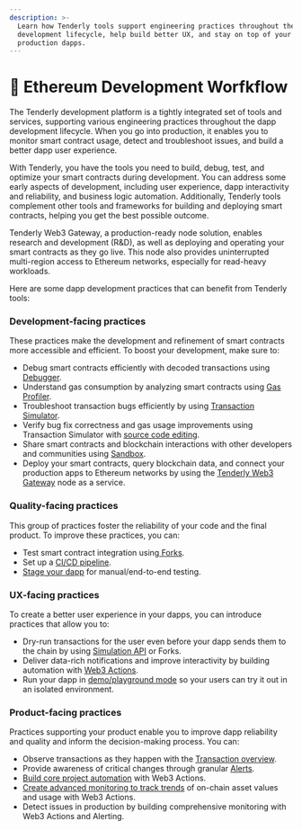 ```yaml
---
description: >-
  Learn how Tenderly tools support engineering practices throughout the dapp
  development lifecycle, help build better UX, and stay on top of your
  production dapps.
---
```


# 🌊 Ethereum Development Worfkflow

The Tenderly development platform is a tightly integrated set of tools and services, supporting various engineering practices throughout the dapp development lifecycle. When you go into production, it enables you to monitor smart contract usage, detect and troubleshoot issues, and build a better dapp user experience.

With Tenderly, you have the tools you need to build, debug, test, and optimize your smart contracts during development. You can address some early aspects of development, including user experience, dapp interactivity and reliability, and business logic automation. Additionally, Tenderly tools complement other tools and frameworks for building and deploying smart contracts, helping you get the best possible outcome.&#x20;

Tenderly Web3 Gateway, a production-ready node solution, enables research and development (R\&D), as well as deploying and operating your smart contracts as they go live. This node also provides uninterrupted multi-region access to Ethereum networks, especially for read-heavy workloads.

Here are some dapp development practices that can benefit from Tenderly tools:

### **Development-facing practices**&#x20;

These practices make the development and refinement of smart contracts more accessible and efficient. To boost your development, make sure to:

* Debug smart contracts efficiently with decoded transactions using [Debugger](debugger/how-to-use-tenderly-debugger/investigating-a-failed-transaction.md).
* Understand gas consumption by analyzing smart contracts using [Gas Profiler](monitoring/contracts/execution-overview.md#gas-profiler).
* Troubleshoot transaction bugs efficiently by using [Transaction Simulator](simulations-and-forks/how-to-simulate-a-transaction/).
* Verify bug fix correctness and gas usage improvements using Transaction Simulator with [source code editing](simulations-and-forks/how-to-simulate-a-transaction/editing-contract-source.md).
* Share smart contracts and blockchain interactions with other developers and communities using [Sandbox](tenderly-sandbox.md).
* Deploy your smart contracts, query blockchain data, and connect your production apps to Ethereum networks by using the [Tenderly Web3 Gateway](broken-reference) node as a service.

### **Quality-facing practices**&#x20;

This group of practices foster the reliability of your code and the final product. To improve these practices, you can:

* Test smart contract integration using[ Forks](simulations-and-forks/how-to-create-a-fork/).
* Set up a [CI/CD pipeline](simulations-and-forks/simulation-api/integration-guides/ci-cd-pipeline-for-smart-contracts.md).
* [Stage your dapp](simulations-and-forks/simulation-api/integration-guides/instant-staging-qa-environment-for-dapps.md) for manual/end-to-end testing.

### **UX-facing practices**

To create a better user experience in your dapps, you can introduce practices that allow you to:

* Dry-run transactions for the user even before your dapp sends them to the chain by using [Simulation API](simulations-and-forks/simulation-api/) or Forks.
* Deliver data-rich notifications and improve interactivity by building automation with [Web3 Actions](web3-gateway/broken-reference/).
* Run your dapp in [demo/playground mode](simulations-and-forks/simulation-api/integration-guides/dapp-playground-mode.md) so your users can try it out in an isolated environment.

### **Product-facing practices**

Practices supporting your product enable you to improve dapp reliability and quality and inform the decision-making process. You can:&#x20;

* Observe transactions as they happen with the [Transaction overview](monitoring/contracts/).
* Provide awareness of critical changes through granular [Alerts](web3-gateway/broken-reference/).
* [Build core project automation](web3-actions/tutorials-and-quickstarts/how-to-send-a-discord-message-about-a-new-uniswap-pool.md) with Web3 Actions.
* [Create advanced monitoring to track trends](web3-actions/tutorials-and-quickstarts/how-to-handle-on-chain-events.md) of on-chain asset values and usage with Web3 Actions.
* Detect issues in production by building comprehensive monitoring with Web3 Actions and Alerting.
